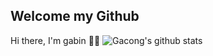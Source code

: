 ## Welcome my Github

Hi there, I'm gabin 🤞🏻
![Gacong's github stats](https://github-readme-stats.vercel.app/api?username=choigabin&theme=material-palenight&show_icons=true)
